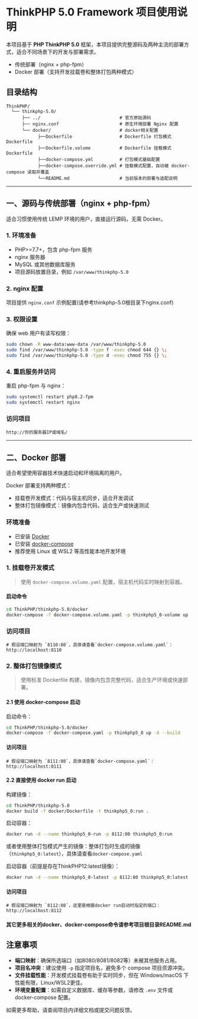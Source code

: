 # ThinkPHP 5.0 Framework 项目使用说明

本项目基于 **PHP ThinkPHP 5.0** 框架，本项目提供完整源码及两种主流的部署方式，适合不同场景下的开发与部署需求。

- 传统部署（nginx + php-fpm）
- Docker 部署（支持开发挂载卷和整体打包两种模式）

## 目录结构

```text
ThinkPHP/
  └── thinkphp-5.0/
      ├── ../                              # 官方原始源码
      ├── nginx.conf                       # 原生环境部署 Nginx 配置
      └── docker/                          # docker相关配置
            ├──Dockerfile                  # Dockerfile 打包模式Dockerfile
            ├──Dockerfile.volume           # Dockerfile 挂载模式Dockerfile
            ├──docker-compose.yml          # 打包模式基础配置
            ├──docker-compose.override.yml # 挂载模式配置，自动被 docker-compose 读取并覆盖
            └──README.md                   # 当前版本的部署与适配说明
```

---

## 一、源码与传统部署（nginx + php-fpm）

适合习惯使用传统 LEMP 环境的用户，直接运行源码，无需 Docker。

### 1. 环境准备

- PHP>=7.7+，包含 php-fpm 服务
- nginx 服务器
- MySQL 或其他数据库服务
- 项目源码放置目录，例如 `/var/www/thinkphp-5.0`

### 2. nginx 配置

项目提供 `nginx.conf` 示例配置(请参考thinkphp-5.0根目录下nginx.conf)

### 3. 权限设置

确保 web 用户有读写权限：

```bash
sudo chown -R www-data:www-data /var/www/thinkphp-5.0
sudo find /var/www/thinkphp-5.0 -type f -exec chmod 644 {} \;
sudo find /var/www/thinkphp-5.0 -type d -exec chmod 755 {} \;
```

### 4. 重启服务并访问

重启 php-fpm 与 nginx：

```bash
sudo systemctl restart php8.2-fpm
sudo systemctl restart nginx
```

### 访问项目

```
http://你的服务器IP或域名/
```

---

## 二、Docker 部署

适合希望使用容器技术快速启动和环境隔离的用户。

Docker 部署支持两种模式：

- 挂载卷开发模式：代码与宿主机同步，适合开发调试
- 整体打包镜像模式：镜像内包含代码，适合生产或快速测试

### 环境准备

- 已安装 [Docker](https://docs.docker.com/get-docker/)
- 已安装 [docker-compose](https://docs.docker.com/compose/install/)
- 推荐使用 Linux 或 WSL2 等高性能本地开发环境

### 1. 挂载卷开发模式

> 使用 `docker-compose.volume.yaml` 配置，宿主机代码实时映射到容器。

#### 启动命令

```bash
cd ThinkPHP/thinkphp-5.0/docker
docker-compose -f docker-compose.volume.yaml -p thinkphp5_0-volume up -d --build
```

### 访问项目

```
# 假设端口映射为 `8110:80`，具体请查看`docker-compose.volume.yaml`：
http://localhost:8110
```

### 2. 整体打包镜像模式

> 使用标准 Dockerfile 构建，镜像内包含完整代码，适合生产环境或快速部署。

#### 2.1 使用 docker-compose 启动

启动命令：

```bash
cd ThinkPHP/thinkphp-5.0/docker
docker-compose -f docker-compose.yaml -p thinkphp5_0 up -d --build
```

#### 访问项目

```
# 假设端口映射为 `8111:80`，具体请查看`docker-compose.yaml`：
http://localhost:8111
```

#### 2.2 直接使用 docker run 启动

构建镜像：

```bash
cd ThinkPHP/thinkphp-5.0
docker build -f docker/Dockerfile -t thinkphp5_0:run .
```

启动容器：

```bash
docker run -d --name thinkphp5_0-run -p 8112:80 thinkphp5_0:run
```

或者使用整体打包模式产生的镜像：整体打包时生成的镜像（`thinkphp5_0:latest`），具体请查看`docker-compose.yaml`

启动容器（前提是存在ThinkPHP12:latest镜像）：

```bash
docker run -d --name thinkphp5_0-latest -p 8112:80 thinkphp5_0:latest
```

#### 访问项目

```
# 假设端口映射为 `8112:80`，这里是根据docker run启动时指定的端口：
http://localhost:8112
```

#### 其它更多相关的docker、docker-compose命令请参考项目根目录README.md

## 注意事项

- **端口映射**：确保所选端口（如8080/8081/8082等）未被其他服务占用。
- **项目名冲突**：建议使用 `-p` 指定项目名，避免多个 compose 项目资源冲突。
- **文件挂载性能**：开发模式挂载卷有助于实时同步，但在 Windows/macOS 下性能有限，Linux/WSL2更佳。
- **环境变量配置**：如需自定义数据库、缓存等参数，请修改 `.env` 文件或 docker-compose 配置。

如需更多帮助，请查阅项目内详细文档或提交问题反馈。
